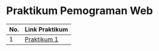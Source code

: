 # Praktikum Pemograman Web
| No. | Link Praktikum |
------|-----------
|  1  | <a href="https://github.com/alifamarta/Praktikum-PemogramanWeb/tree/main/Lab1Web">Praktikum 1<a/>|
